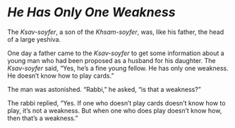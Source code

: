 # ***He Has Only One Weakness***



The *Ksav-soyfer*, a son of the *Khsam-soyfer*, was, like his father, the head of a large yeshiva.

One day a father came to the *Ksav-soyfer* to get some information about a young man who had been proposed as a husband for his daughter. The *Ksav-soyfer* said, “Yes, he’s a fine young fellow. He has only one weakness. He doesn’t know how to play cards.”

The man was astonished. “Rabbi,” he asked, “is that a weakness?”

The rabbi replied, “Yes. If one who doesn’t play cards doesn’t know how to play, it’s not a weakness. But when one who does play doesn’t know how, then that’s a weakness.”